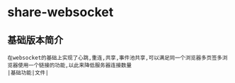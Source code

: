 ﻿# share-websocket
## 基础版本简介
    在websocket的基础上实现了心跳,重连,共享,事件池共享,可以满足同一个浏览器多页签多浏览器使用一个链接的功能,以此来降低服务器连接数量
    |基础功能|文件|
